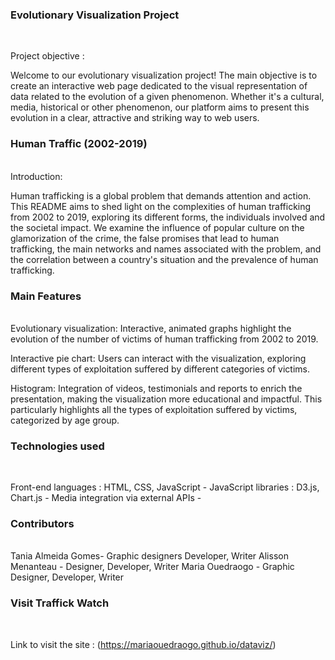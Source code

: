 
### Evolutionary Visualization Project
<br>

Project objective :

Welcome to our evolutionary visualization project! The main objective is to create an interactive web page dedicated to the visual representation of data related to the evolution of a given phenomenon. Whether it's a cultural, media, historical or other phenomenon, our platform aims to present this evolution in a clear, attractive and striking way to web users.
<br>


### Human Traffic (2002-2019)
<br>
Introduction:
<br>

Human trafficking is a global problem that demands attention and action. This README aims to shed light on the complexities of human trafficking from 2002 to 2019, exploring its different forms, the individuals involved and the societal impact. We examine the influence of popular culture on the glamorization of the crime, the false promises that lead to human trafficking, the main networks and names associated with the problem, and the correlation between a country's situation and the prevalence of human trafficking.
<br>


### Main Features
<br>
Evolutionary visualization: Interactive, animated graphs highlight the evolution of the number of victims of human trafficking from 2002 to 2019.

Interactive pie chart: Users can interact with the visualization, exploring different types of exploitation suffered by different categories of victims.

Histogram: Integration of videos, testimonials and reports to enrich the presentation, making the visualization more educational and impactful. This particularly highlights all the types of exploitation suffered by victims, categorized by age group.
<br>


### Technologies used
<br>

Front-end languages : HTML, CSS, JavaScript -
JavaScript libraries : D3.js, Chart.js -
Media integration via external APIs -
 <br>

### Contributors

<br>
Tania Almeida Gomes- Graphic designers Developer, Writer 
Alisson Menanteau - Designer, Developer, Writer 
Maria Ouedraogo - Graphic Designer, Developer, Writer
<br>

### Visit Traffick Watch
<br>

Link to visit the site : (https://mariaouedraogo.github.io/dataviz/)
<br>
